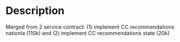 # Description

Merged from 2 service contract: (1) implement CC recommendations nationla (110k) and (2) implement CC recommendations state (20k)